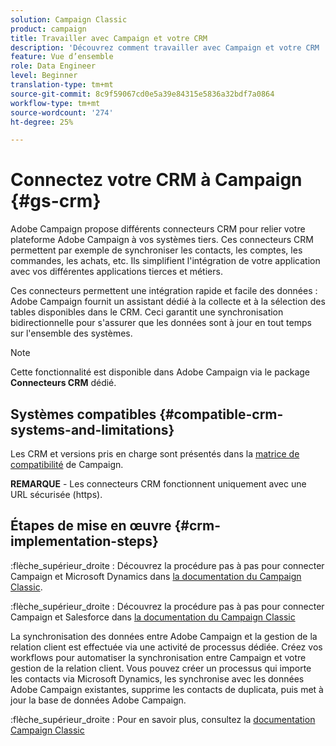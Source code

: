 ```yaml
---
solution: Campaign Classic
product: campaign
title: Travailler avec Campaign et votre CRM
description: 'Découvrez comment travailler avec Campaign et votre CRM '
feature: Vue d’ensemble
role: Data Engineer
level: Beginner
translation-type: tm+mt
source-git-commit: 8c9f59067cd0e5a39e84315e5836a32bdf7a0864
workflow-type: tm+mt
source-wordcount: '274'
ht-degree: 25%

---
```


# Connectez votre CRM à Campaign {#gs-crm}

Adobe Campaign propose différents connecteurs CRM pour relier votre plateforme Adobe Campaign à vos systèmes tiers. Ces connecteurs CRM permettent par exemple de synchroniser les contacts, les comptes, les commandes, les achats, etc. Ils simplifient l&#39;intégration de votre application avec vos différentes applications tierces et métiers.

Ces connecteurs permettent une intégration rapide et facile des données : Adobe Campaign fournit un assistant dédié à la collecte et à la sélection des tables disponibles dans le CRM. Ceci garantit une synchronisation bidirectionnelle pour s&#39;assurer que les données sont à jour en tout temps sur l&#39;ensemble des systèmes.

>[!NOTE]
>
>Cette fonctionnalité est disponible dans Adobe Campaign via le package **Connecteurs CRM** dédié.

## Systèmes compatibles {#compatible-crm-systems-and-limitations}

Les CRM et versions pris en charge sont présentés dans la [matrice de compatibilité](../start/compatibility-matrix.md) de Campaign.

**REMARQUE**  - Les connecteurs CRM fonctionnent uniquement avec une URL sécurisée (https).

## Étapes de mise en œuvre {#crm-implementation-steps}

:flèche_supérieur_droite : Découvrez la procédure pas à pas pour connecter Campaign et Microsoft Dynamics dans [la documentation du Campaign Classic](https://experienceleague.adobe.com/docs/campaign-classic/using/getting-started/connectors/crm-connectors/crm-ms-dynamics.html?lang=en#microsoft-dynamics-implementation-steps).

:flèche_supérieur_droite : Découvrez la procédure pas à pas pour connecter Campaign et Salesforce dans [la documentation du Campaign Classic](https://experienceleague.adobe.com/docs/campaign-classic/using/getting-started/connectors/crm-connectors/crm-sfdc.html?lang=en#getting-started)


La synchronisation des données entre Adobe Campaign et la gestion de la relation client est effectuée via une activité de processus dédiée. Créez vos workflows pour automatiser la synchronisation entre Campaign et votre gestion de la relation client. Vous pouvez créer un processus qui importe les contacts via Microsoft Dynamics, les synchronise avec les données Adobe Campaign existantes, supprime les contacts de duplicata, puis met à jour la base de données Adobe Campaign.

:flèche_supérieur_droite : Pour en savoir plus, consultez la [documentation Campaign Classic](https://experienceleague.adobe.com/docs/campaign-classic/using/getting-started/connectors/crm-connectors/crm-data-sync.html?lang=en#getting-started)

